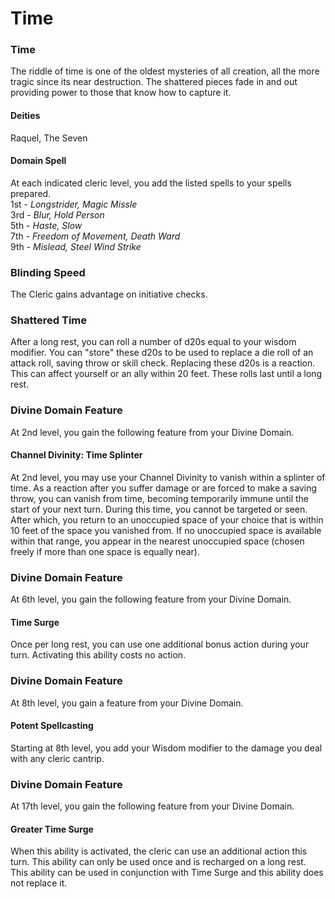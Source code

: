 Time
====

### Time

The riddle of time is one of the oldest mysteries of all creation, all the more tragic since its near destruction. The shattered pieces fade in and out providing power to those that know how to capture it. 

#### Deities

Raquel, The Seven 

#### Domain Spell

At each indicated cleric level, you add the listed spells to your spells prepared.  
1st - _Longstrider, Magic Missle_  
3rd - _Blur, Hold Person_  
5th - _Haste, Slow_  
7th - _Freedom of Movement, Death Ward_  
9th - _Mislead, Steel Wind Strike_  

### Blinding Speed

The Cleric gains advantage on initiative checks. 

### Shattered Time

After a long rest, you can roll a number of d20s equal to your wisdom modifier. You can "store" these d20s to be used to replace a die roll of an attack roll, saving throw or skill check. Replacing these d20s is a reaction. This can affect yourself or an ally within 20 feet. These rolls last until a long rest. 

### Divine Domain Feature

At 2nd level, you gain the following feature from your Divine Domain. 

#### Channel Divinity: Time Splinter

At 2nd level, you may use your Channel Divinity to vanish within a splinter of time. As a reaction after you suffer damage or are forced to make a saving throw, you can vanish from time, becoming temporarily immune until the start of your next turn. During this time, you cannot be targeted or seen. After which, you return to an unoccupied space of your choice that is within 10 feet of the space you vanished from. If no unoccupied space is available within that range, you appear in the nearest unoccupied space (chosen freely if more than one space is equally near). 

### Divine Domain Feature

At 6th level, you gain the following feature from your Divine Domain. 

#### Time Surge

Once per long rest, you can use one additional bonus action during your turn. Activating this ability costs no action. 

### Divine Domain Feature

At 8th level, you gain a feature from your Divine Domain. 

#### Potent Spellcasting

Starting at 8th level, you add your Wisdom modifier to the damage you deal with any cleric cantrip. 

### Divine Domain Feature

At 17th level, you gain the following feature from your Divine Domain. 

#### Greater Time Surge

When this ability is activated, the cleric can use an additional action this turn. This ability can only be used once and is recharged on a long rest. This ability can be used in conjunction with Time Surge and this ability does not replace it.
